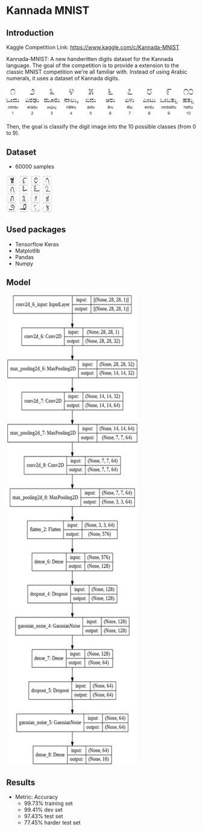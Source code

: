 # Kannada MNIST

## Introduction

Kaggle Competition Link: https://www.kaggle.com/c/Kannada-MNIST

Kannada-MNIST: A new handwritten digits dataset for the Kannada language.
The goal of the competition is to provide a extension to the classic MNIST competition we're all familiar with. Instead of using Arabic numerals, it uses a dataset of Kannada digits.

<img src="images/kannada_digits.png" alt="Kannada Digits">

Then, the goal is classify the digit image into the 10 possible classes (from 0 to 9).

## Dataset

- 60000 samples
<img src="images/sample_numbers.png" alt="Kannada Digits Sample"  width="120" height="100">

## Used packages

- Tensorflow Keras
- Matplotlib
- Pandas
- Numpy

## Model

<img src="images/model_plot.png" alt="Model Plot" width="350" height="1250">

## Results

* Metric: Accuracy
	* 99.73% training set
	* 99.41% dev set
	* 97.43% test set
	* 77.45% harder test set
